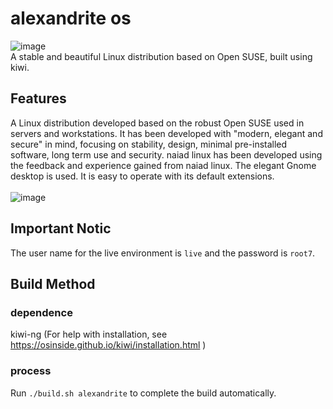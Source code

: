 # alexandrite os
![image](https://raw.githubusercontent.com/nexryai/project-alexandrite/main/img/Alexandrite.png) <br>
A stable and beautiful Linux distribution based on Open SUSE, built using kiwi.

## Features
A Linux distribution developed based on the robust Open SUSE used in servers and workstations. It has been developed with "modern, elegant and secure" in mind, focusing on stability, design, minimal pre-installed software, long term use and security. naiad linux has been developed using the feedback and experience gained from naiad linux. The elegant Gnome desktop is used. It is easy to operate with its default extensions.<br>
<br>
![image](https://raw.githubusercontent.com/nexryai/project-alexandrite/main/img/desktop.jpeg)

## Important Notic
The user name for the live environment is `live` and the password is `root7`.


## Build Method
### dependence
kiwi-ng (For help with installation, see https://osinside.github.io/kiwi/installation.html )

### process
Run `./build.sh alexandrite` to complete the build automatically.


